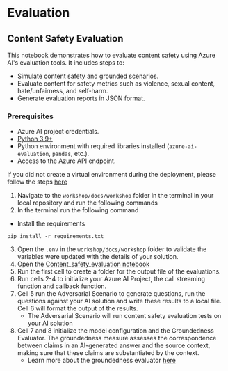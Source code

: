 # Evaluation

## Content Safety Evaluation

This notebook demonstrates how to evaluate content safety using Azure AI's evaluation tools. It includes steps to:

* Simulate content safety and grounded scenarios.
* Evaluate content for safety metrics such as violence, sexual content, hate/unfairness, and self-harm.
* Generate evaluation reports in JSON format.

### Prerequisites
- Azure AI project credentials.
- [Python 3.9+](https://www.python.org/downloads/)
- Python environment with required libraries installed (`azure-ai-evaluation`, `pandas`, etc.).
- Access to the Azure API endpoint.


If you did not create a virtual environment during the deployment, please follow the steps [here](../Challenge-1/Deployment.md)  
1. Navigate to the `workshop/docs/workshop` folder in the terminal in your local repository and run the following commands 
2. In the terminal run the following command 

* Install the requirements
```shell
pip install -r requirements.txt
```
3. Open the `.env` in the `workshop/docs/workshop` folder to validate the variables were updated with the details of your solution. 
4. Open the [Content_safety_evaluation notebook](./Content_safety_evaluation.ipynb) 
5. Run the first cell to create a folder for the output file of the evaluations.
6. Run cells 2-4 to initialize your Azure AI Project, the call streaming function and callback function. 
7. Cell 5 run the Adversarial Scenario to generate questions, run the questions against your AI solution and write these results to a local file. Cell 6 will format the output of the results.  
    - The Adversarial Scenario will run content safety evaluation tests on your AI solution 
8. Cell 7 and 8 initialize the model configuration and the Groundedness Evaluator. The groundedness measure assesses the correspondence between claims in an AI-generated answer and the source context, making sure that these claims are substantiated by the context. 
    - Learn more about the groundedness evaluator [here](https://learn.microsoft.com/en-us/azure/ai-foundry/how-to/develop/evaluate-sdk#performance-and-quality-evaluator-usage)

